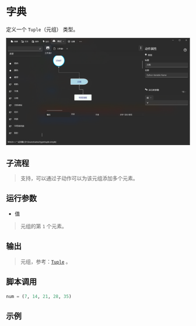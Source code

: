 # 字典 
定义一个 `Tuple`（元组） 类型。

![TypeTuple](./images/17.png ':size=90%')

## 子流程
> 支持，可以通过子动作可以为该元组添加多个元素。


## 运行参数

* 值
> 元组的第 `1` 个元素。

## 输出

> 元组，参考：[`Tuple`](./types/Tuple.md) 。


## 脚本调用

```python
num = (7, 14, 21, 28, 35)
```

## 示例
